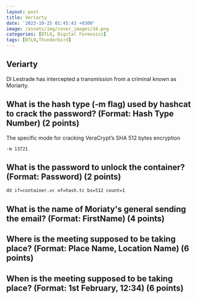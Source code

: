 ```yaml
---
layout: post
title: Veriarty
date: '2023-10-25 01:45:43 +0300'
image: /assets/img/cover_images/34.png
categories: [BTLO, Digital Forensics]
tags: [BTLO,Thunderbird]
---
```


## Veriarty
DI Lestrade has intercepted a transmission from a criminal known as Moriarty. 

## What is the hash type (-m flag) used by hashcat to crack the password? (Format: Hash Type Number) (2 points)
The specific mode for cracking VeraCrypt’s SHA 512 bytes encryption
```
-m 13721
```
## What is the password to unlock the container? (Format: Password) (2 points)
```
dd if=container.vc of=hash.tc bs=512 count=1
```
## What is the name of Moriaty's general sending the email? (Format: FirstName) (4 points)

## Where is the meeting supposed to be taking place? (Format: Place Name, Location Name) (6 points)

## When is the meeting supposed to be taking place? (Format: 1st February, 12:34) (6 points)
